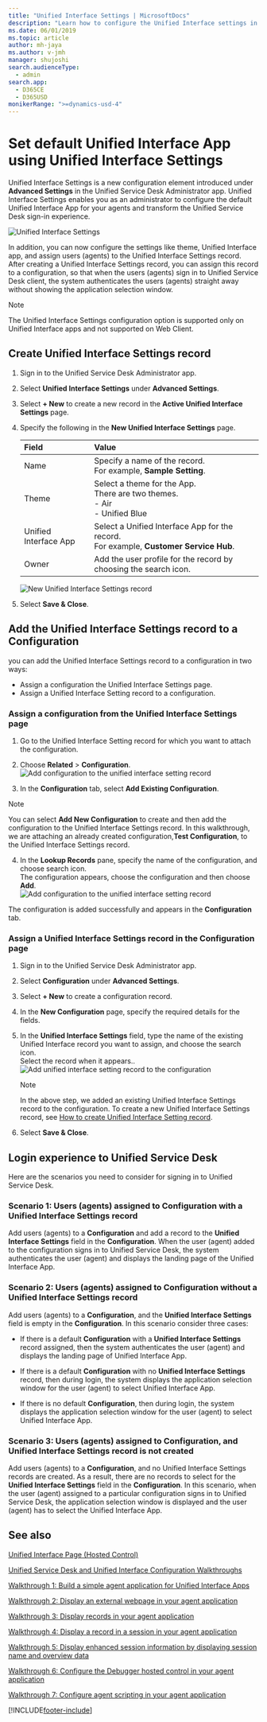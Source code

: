 ```yaml
---
title: "Unified Interface Settings | MicrosoftDocs"
description: "Learn how to configure the Unified Interface settings in Unified Service Desk, create the Unified Interface settings record and add it to a configuration."
ms.date: 06/01/2019
ms.topic: article
author: mh-jaya
ms.author: v-jmh
manager: shujoshi
search.audienceType: 
  - admin
search.app: 
  - D365CE
  - D365USD
monikerRange: ">=dynamics-usd-4"
---
```


# Set default Unified Interface App using Unified Interface Settings

Unified Interface Settings is a new configuration element introduced under **Advanced Settings** in the Unified Service Desk Administrator app. Unified Interface Settings enables you as an administrator to configure the default Unified Interface App for your agents and transform the Unified Service Desk sign-in experience.  

![Unified Interface Settings](../unified-interface/media/usd-crm-unified-interface-settings.PNG "Unified Interface Settings") 

In addition, you can now configure the settings like theme, Unified Interface app, and assign users (agents) to the Unified Interface Settings record. After creating a Unified Interface Settings record, you can assign this record to a configuration, so that when the users (agents) sign in to Unified Service Desk client, the system authenticates the users (agents) straight away without showing the application selection window.

> [!NOTE]
> The Unified Interface Settings configuration option is supported only on Unified Interface apps and not supported on Web Client.


## Create Unified Interface Settings record

1. Sign in to the Unified Service Desk Administrator app.
 
2. Select **Unified Interface Settings** under **Advanced Settings**.

3. Select **+ New** to create a new record in the **Active Unified Interface Settings** page.

4. Specify the following in the **New Unified Interface Settings** page.

    | Field  | Value  |
    |:----------|:----------|
    | Name         | Specify a name of the record.</br> For example, **Sample Setting**. |
    | Theme        | Select a theme for the App.<br>There are two themes.<br>- Air</br>- Unified Blue |
    | Unified Interface App | Select a Unified Interface App for the record. </br> For example, **Customer Service Hub**.|
    | Owner | Add the user profile for the record by choosing the search icon. |
    
    ![New Unified Interface Settings record](../unified-interface/media/usd-crm-unified-new-record-interface-settings.PNG "New Unified Interface Settings record")

7. Select **Save & Close**.

## Add the Unified Interface Settings record to a Configuration

you can add the Unified Interface Settings record to a configuration in two ways:

- Assign a configuration the Unified Interface Settings page.
- Assign a Unified Interface Setting record to a configuration.

### Assign a configuration from the Unified Interface Settings page

1. Go to the Unified Interface Setting record for which you want to attach the configuration.

2. Choose **Related** > **Configuration**.<br>
   ![Add configuration to the unified interface setting record](../unified-interface/media/usd-crm-unified-interface-add-configuration.PNG "Add configuration to the unified interface setting records")

3. In the **Configuration** tab, select **Add Existing Configuration**.<br>
  > [!Note]
  > You can select **Add New Configuration** to create and then add the configuration to the Unified Interface Settings record. In this walkthrough, we are attaching an already created configuration,**Test Configuration**, to the Unified Interface Settings record.
  
4. In the **Lookup Records** pane, specify the name of the configuration, and choose search icon.<br> The configuration appears, choose the configuration and then choose **Add**.<br>
   ![Add configuration to the unified interface setting record](../unified-interface/media/usd-crm-add-configuration-unified-interface-record.PNG "Add configuration to the unified interface setting records")

The configuration is added successfully and appears in the **Configuration** tab.

### Assign a Unified Interface Settings record in the Configuration page

1. Sign in to the Unified Service Desk Administrator app.
 
2. Select **Configuration** under **Advanced Settings**.

3. Select **+ New** to create a configuration record.

4. In the **New Configuration** page, specify the required details for the fields. 

5. In the **Unified Interface Settings** field, type the name of the existing Unified Interface record you want to assign, and choose the search icon.<br> Select the record when it appears..<br>
   ![Add unified interface setting record to the configuration](../unified-interface/media/usd-crm-add-unified-interface-record-configuration.PNG "Add unified interface setting record to the configuration")<br>
    >[!Note]
    > In the above step, we added an existing Unified Interface Settings record to the configuration. To create a new Unified Interface Settings record, see [How to create Unified Interface Setting record](#create-unified-interface-settings-record).

6. Select **Save & Close**.

## Login experience to Unified Service Desk

Here are the scenarios you need to consider for signing in to Unified Service Desk.

### Scenario 1: Users (agents) assigned to Configuration with a Unified Interface Settings record

Add users (agents) to a **Configuration** and add a record to the **Unified Interface Settings** field in the **Configuration**. When the user (agent) added to the configuration signs in to Unified Service Desk, the system authenticates the user (agent) and displays the landing page of the Unified Interface App. 

### Scenario 2: Users (agents) assigned to Configuration without a Unified Interface Settings record

Add users (agents) to a **Configuration**, and the **Unified Interface Settings** field is empty in the **Configuration**. In this scenario consider three cases:

 - If there is a default **Configuration** with a **Unified Interface Settings** record assigned, then the system authenticates the user (agent) and displays the landing page of Unified Interface App.

 - If there is a default **Configuration** with no **Unified Interface Settings** record, then during login, the system displays the application selection window for the user (agent) to select Unified Interface App.

 - If there is no default **Configuration**, then during login, the system displays the application selection window for the user (agent) to select Unified Interface App.

### Scenario 3: Users (agents) assigned to Configuration, and Unified Interface Settings record is not created

Add users (agents) to a **Configuration**, and no Unified Interface Settings records are created. As a result, there are no records to select for the **Unified Interface Settings** field in the **Configuration**. In this scenario, when the user (agent) assigned to a particular configuration signs in to Unified Service Desk, the application selection window is displayed and the user (agent) has to select the Unified Interface App.


## See also
 [Unified Interface Page (Hosted Control)](../../unified-service-desk/unified-interface-page-hosted-control.md)

 [Unified Service Desk and Unified Interface Configuration Walkthroughs](../../unified-service-desk/unified-service-desk-unified-interface-configuration-walkthroughs.md)

 [Walkthrough 1: Build a simple agent application for Unified Interface Apps](../../unified-service-desk/walkthrough1-unified-interface-build-a-simple-agent-application.md) 

 [Walkthrough 2: Display an external webpage in your agent application](../../unified-service-desk/walkthrough2-unified-interface-display-an-external-webpage-in-your-agent-application.md)  

 [Walkthrough 3: Display records in your agent application](../../unified-service-desk/walkthrough3-unified-interface-display-microsoft-dynamics-365-records-in-your-agent-application.md)  

 [Walkthrough 4: Display a record in a session in your agent application](../../unified-service-desk/walkthrough4-unified-interface-display-dynamics-365-record-session-agent-application.md)   

 [Walkthrough 5: Display enhanced session information by displaying session name and overview data](../../unified-service-desk/walkthrough5-unified-interface-display-enhanced-session-information-displaying-session-name-overview-data.md)  

 [Walkthrough 6: Configure the Debugger hosted control in your agent application](../../unified-service-desk/walkthrough6-unified-interface-configure-debugger-hosted-control-agent-application.md)
 
 [Walkthrough 7: Configure agent scripting in your agent application](../../unified-service-desk/walkthrough7-unified-interface-configure-agent-scripting-agent-application.md)


[!INCLUDE[footer-include](../../includes/footer-banner.md)]
